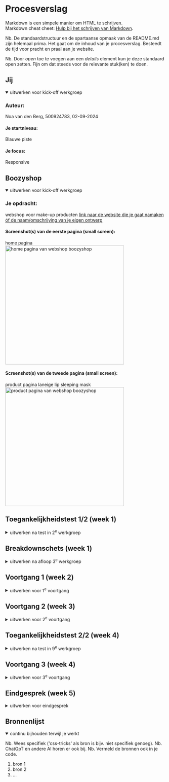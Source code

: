 # Procesverslag
Markdown is een simpele manier om HTML te schrijven.  
Markdown cheat cheet: [Hulp bij het schrijven van Markdown](https://github.com/adam-p/markdown-here/wiki/Markdown-Cheatsheet).

Nb. De standaardstructuur en de spartaanse opmaak van de README.md zijn helemaal prima. Het gaat om de inhoud van je procesverslag. Besteedt de tijd voor pracht en praal aan je website.

Nb. Door *open* toe te voegen aan een *details* element kun je deze standaard open zetten. Fijn om dat steeds voor de relevante stuk(ken) te doen.





## Jij

<details open>
  <summary>uitwerken voor kick-off werkgroep</summary>

  ### Auteur:
  Noa van den Berg, 500924783, 02-09-2024

  #### Je startniveau:
  Blauwe piste

  #### Je focus:
  Responsive
 
</details>





## Boozyshop

<details open>
  <summary>uitwerken voor kick-off werkgroep</summary>

  ### Je opdracht:
  webshop voor make-up producten
  [link naar de website die je gaat namaken óf de naam/omschrijving van je eigen ontwerp](https://www.boozyshop.nl/)

  #### Screenshot(s) van de eerste pagina (small screen): 
  home pagina  
  <img src="readme-images/pagina-een.jpg" width="375px" alt="home pagina van webshop boozyshop">

  #### Screenshot(s) van de tweede pagina (small screen):
  product pagina laneige lip sleeping mask
  <img src="readme-images/pagina-twee.jpg" width="375px" alt="product pagina van     webshop boozyshop">
 
</details>



## Toegankelijkheidstest 1/2 (week 1)

<details>
  <summary>uitwerken na test in 2<sup>e</sup> werkgroep</summary>

  ### Bevindingen
  Lijst met je bevindingen die in de test naar voren kwamen:
  home pagina
  - herhalende voice over met links opnoemen
  - verwarrende volgorde opnoemen met de voice over
  - alt teksten niet duidelijk genoeg
  - kan de content van extra producten toevoegen niet herkennen
  - noemt de prijzen bij de hoofdpagina niet op

  product pagina
  - geen alt teksten bij de productfoto's
  - bij de timer loopt de voiceover vast omdat hij gereset word
  - herhalende links met voice over
  - geen goede volgorde met opnoemen
  - prijs wordt niet opgenmoemd die slaat hij over als je in volgorde de pagina afgaat



</details>



## Breakdownschets (week 1)

<details>
  <summary>uitwerken na afloop 3<sup>e</sup> werkgroep</summary>

  ### de hele eerste pagina: 
  <img src="readme-images/html-breakdownschets-fed.jpg" width="375px" alt="breakdown van de eerste hele pagina">
  
  ### de hele tweede pagina:
  <img src="readme-images/html-breakdownschets2-fed.jpg" width="375px" alt="breakdown van de tweede hele pagina">

  ### dynamisch deel (menu): 
  <img src="readme-images/html-breakdownschets3-fed.jpg" width="375px" alt="breakdown van een dynamisch deel">

  ### wellicht nog een dynamisch deel (bijv filter): 
  <img src="readme-images/dummy-plaatje.jpg" width="375px" alt="breakdown van nog een dynamisch deel">

</details>





## Voortgang 1 (week 2)

<details>
  <summary>uitwerken voor 1<sup>e</sup> voortgang</summary>

  ### Stand van zaken
  hier dit ging goed & dit was lastig (neem ook screenshots op van delen van je website en code)


  ### Agenda voor meeting
  samen met je groepje opstellen

  | student 1      | student 2          | student 3    | student 4        |
  | Noa            | ---                | ---          | ---              |
  | -is mijn code  | en dit             | en ik dit    | en dan ik dat    |
  | tot nu toe     | dit als er tijd is | nog een punt | dit wil ik zeker |
  | semantisch     | ...                | ...          | ...              |
   -goede alt 
    teksten

  ### Verslag van meeting
  hier na afloop snel de uitkomsten van de meeting vastleggen

  - iedereens html bekeken 
  - feedback per persoon
  - toegankelijkheid
  - live feedback en aanpassen
  - hamburger menu
  - img width

</details>





## Voortgang 2 (week 3)

<details>
  <summary>uitwerken voor 2<sup>e</sup> voortgang</summary>

  ### Stand van zaken
  hier dit ging goed & dit was lastig (neem ook screenshots op van delen van je website en code)


  ### Agenda voor meeting
  samen met je groepje opstellen

  | student 1      | student 2          | student 3    | student 4        |
  | ---            | ---                | ---          | ---              |
  | dit bespreken  | en dit             | en ik dit    | en dan ik dat    |
  | en dat ook nog | dit als er tijd is | nog een punt | dit wil ik zeker |
  | ...            | ...                | ...          | ...              |


  ### Verslag van meeting
  hier na afloop snel de uitkomsten van de meeting vastleggen

  - hulp bij het maken van mijn header
  - responsive header maken
  - volgorde in de index is belangrijk voor de toegankelijkheid

</details>





## Toegankelijkheidstest 2/2 (week 4)

<details>
  <summary>uitwerken na test in 9<sup>e</sup> werkgroep</summary>

  ### Bevindingen
  Lijst met je bevindingen die in de test naar voren kwamen (geef ook aan wat er verbeterd is):

</details>





## Voortgang 3 (week 4)

<details>
  <summary>uitwerken voor 3<sup>e</sup> voortgang</summary>

  ### Stand van zaken
  hier dit ging goed & dit was lastig (neem ook screenshots op van delen van je website en code)


  ### Agenda voor meeting
  samen met je groepje opstellen

  | student 1      |
  | Noa            |
  | Waarom wij EM gebruiken moeten  |
  | wanneer je divs wel mag gebruiken en class |
  |           |


  ### Verslag van meeting
  hier na afloop snel de uitkomsten van de meeting vastleggen

  - Hard doorwerken en het per stuk doen en cssen
  - belangrijk om eerst echt op telefoon de website te maken daarna door naar responsive voor de laptop
  - gebruik maken van flexbox helpt al heel erg
  - geen divs alleen als het puur stylistisch is

</details>





## Eindgesprek (week 5)

<details>
  <summary>uitwerken voor eindgesprek</summary>

  ### Je uitkomst - karakteristiek screenshots:
  <img src="readme-images/dummy-plaatje.jpg" width="375px" alt="uitomst opdracht 1">


  ### Dit ging goed/Heb ik geleerd: 
  Korte omschrijving met plaatjes

  <img src="readme-images/dummy-plaatje.jpg" width="375px" alt="top">


  ### Dit was lastig/Is niet gelukt:
  Korte omschrijving met plaatjes

  <img src="readme-images/dummy-plaatje.jpg" width="375px" alt="bummer">
</details>





## Bronnenlijst

<details open>
  <summary>continu bijhouden terwijl je werkt</summary>

  Nb. Wees specifiek ('css-tricks' als bron is bijv. niet specifiek genoeg). 
  Nb. ChatGpT en andere AI horen er ook bij.
  Nb. Vermeld de bronnen ook in je code.

  1. bron 1
  2. bron 2
  3. ...

</details>